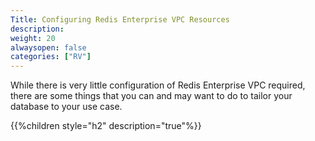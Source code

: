 ```yaml
---
Title: Configuring Redis Enterprise VPC Resources
description: 
weight: 20
alwaysopen: false
categories: ["RV"]
---
```

While there is very little configuration of Redis Enterprise VPC
required, there are some things that you can and may want to do to
tailor your database to your use case.

{{%children style="h2" description="true"%}}
